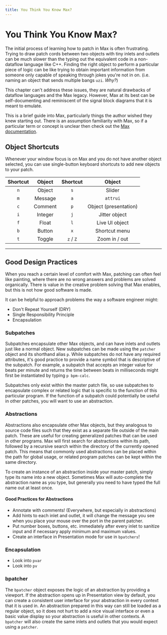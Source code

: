 ```yaml
---
title: You Think You Know Max?
---
```


# You Think You Know Max?

The initial process of learning how to patch in Max is often frustrating.
Trying to draw patch cords between two objects with tiny inlets and outlets can
be much slower than the typing out the equivalent code in a non-dataflow
language like C++. Finding the right object to perform a particular piece of
logic can be like trying to obtain important information from someone only capable
of speaking through jokes you're not in on. (i.e. naming an object that sends
multiple bangs `uzi`. *Why?*)

This chapter can't address these issues, they are natural drawbacks of dataflow
languages and the Max legacy. However, Max at its best can be self-documenting
and reminiscent of the signal block diagrams that it is meant to emulate.

This is a brief guide into Max, particularly things the author wished they knew
starting out. There is an assumption familiarity with Max, so if a particular
term or concept is unclear then check out the [Max documentation][docs].

[docs]: https://docs.cycling74.com/max7/

## Object Shortcuts

Whenever your window focus is on Max and you do not have another object selected,
you can use single-button keyboard shortcuts to add new objects to your patch.

| Shortcut | Object                | Shortcut | Object                |
|:--------:|:---------------------:|:--------:|:---------------------:|
| `n`      | Object                | `s`      | Slider                |
| `m`      | Message               | `a`      | `attrui`              |
| `c`      | Comment               | `p`      | Object (presentation) |
| `i`      | Integer               | `j`      | Jitter object         |
| `f`      | Float                 | `l`      | Live UI object        |
| `b`      | Button                | `x`      | Shortcut menu         |
| `t`      | Toggle                | `z` / `Z`| Zoom in / out         |

--------------------------------------------------------------------------------------

## Good Design Practices

When you reach a certain level of comfort with Max, patching can often feel
like painting, where there are no wrong answers and problems are solved
organically. There is value in the creative problem solving that Max enables,
but this is not how good software is made. 

It can be helpful to approach problems the way a software engineer might:
  
  * Don't Repeat Yourself (DRY)
  * Single Responsibility Principle
  * Encapsulation

### Subpatches

Subpatches encapsulate other Max objects, and can have inlets and outlets just
like a normal object. New subpatches can be made using the `patcher` object and
its shorthand alias `p`. While subpatches do not have any required attributes,
it's good practice to provide a name symbol that is descriptive of the
subpatch. For example, a subpatch that accepts an integer value for beats per
minute and returns the time between beats in milliseconds might first be
instantiated by typing `p bpm-calc`.

Subpatches only exist within the master patch file, so use subpatches to
encapsulate complex or related logic that is specific to the function of this
particular program. If the function of a subpatch could potentially be useful
in other patches, you will want to use an abstraction.

### Abstractions

Abstractions also encapsulate other Max objects, but they analogous to source
code files such that they exist as a separate file outside of the main patch.
These are useful for creating generalized patches that can be used in other
programs. Max will first search for abstractions within its path, followed by a
recursive search within the directory of the currently opened patch. This means
that commonly used abstractions can be placed within the path for global usage,
or related program patches can be kept within the same directory.

To create an instance of an abstraction inside your master patch, simply type
its name into a new object. Sometimes Max will auto-complete the abstraction
name as you type, but generally you need to have typed the full name out at
least once.

#### Good Practices for Abstractions

* Annotate with comments! (Everywhere, but especially in abstractions)
* Add hints to each inlet and outlet, it will change the message you see when
  you place your mouse over the port in the parent patcher.
* Put number boxes, buttons, etc. immediately after every inlet to sanitize input
  and if necessary apply minimum and maximum values.
* Create an interface in Presentation mode for use in `bpatchers`!

### Encapsulation

* Look into `pvar`
* Look into `pv`

### bpatcher

The `bpatcher` object exposes the logic of an abstraction by providing a
viewport. If the abstraction opens up in Presentation view by default, you can
create a consistent user interface for your abstraction in every context that
it is used in. An abstraction prepared in this way can still be loaded as a
regular object, so it does not hurt to add a nice visual interface or even a
basic value display so your abstraction is useful in other contexts.  A
`bpatcher` will also create the same inlets and outlets that you would expect
using a `patcher`.
